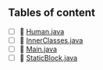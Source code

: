 ## Tables of content
- [ ] 📄 [Human.java](./Human.java)
- [ ] 📄 [InnerClasses.java](./InnerClasses.java)
- [ ] 📄 [Main.java](./Main.java)
- [ ] 📄 [StaticBlock.java](./StaticBlock.java)
